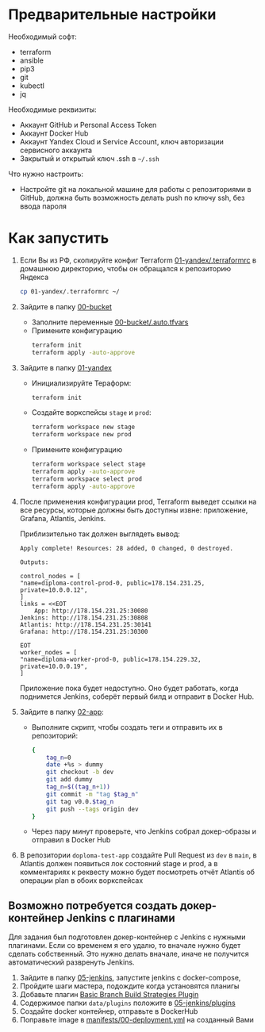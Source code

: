 # Предварительные настройки 

Необходимый софт:
- terraform
- ansible
- pip3
- git
- kubectl
- jq

Необходимые реквизиты:
- Аккаунт GitHub и Personal Access Token
- Аккаунт Docker Hub
- Аккаунт Yandex Cloud и Service Account, ключ авторизации сервисного аккаунта
- Закрытый и открытый ключ .ssh в `~/.ssh`

Что нужно настроить:
- Настройте git на локальной машине для работы с репозиториями в GitHub, должна быть возможность делать push по ключу ssh, без ввода пароля

# Как запустить

1. Если Вы из РФ, скопируйте конфиг Terraform [01-yandex/.terraformrc](01-yandex/.terraformrc) в домашнюю директорию, чтобы он обращался к репозиторию Яндекса
    ```bash
    cp 01-yandex/.terraformrc ~/
    ```
1. Зайдите в папку [00-bucket](00-bucket)
    - Заполните переменные [00-bucket/.auto.tfvars](00-bucket/.auto.tfvars)
    - Примените конфигурацию
        ```bash
        terraform init
        terraform apply -auto-approve
        ```
1. Зайдите в папку [01-yandex](01-yandex)
    - Инициализируйте Тераформ:
        ```bash
        terraform init
        ```
    - Создайте воркспейсы `stage` и `prod`:
        ```bash
        terraform workspace new stage
        terraform workspace new prod
        ```
    - Примените конфигурацию
        ```bash
        terraform workspace select stage 
        terraform apply -auto-approve
        terraform workspace select prod 
        terraform apply -auto-approve
        ```
1. После применения конфигурации prod, Terraform выведет ссылки на все ресурсы, которые должны быть доступны извне: приложение, Grafana, Atlantis, Jenkins.

    Приблизительно так должен выглядеть вывод:
    ```console
    Apply complete! Resources: 28 added, 0 changed, 0 destroyed.

    Outputs:

    control_nodes = [
    "name=diploma-control-prod-0, public=178.154.231.25, private=10.0.0.12",
    ]
    links = <<EOT
        App: http://178.154.231.25:30080
    Jenkins: http://178.154.231.25:30808
    Atlantis: http://178.154.231.25:30141
    Grafana: http://178.154.231.25:30300

    EOT
    worker_nodes = [
    "name=diploma-worker-prod-0, public=178.154.229.32, private=10.0.0.19",
    ]
    ```

    Приложение пока будет недоступно. Оно будет работать, когда поднимется Jenkins, соберёт первый билд и отправит в Docker Hub.

1. Зайдите в папку [02-app](02-app):
    - Выполните скрипт, чтобы создать теги и отправить их в репозиторий:
        ```bash
        {
            tag_n=0
            date +%s > dummy
            git checkout -b dev
            git add dummy 
            tag_n=$((tag_n+1))
            git commit -m "tag $tag_n"
            git tag v0.0.$tag_n
            git push --tags origin dev
        }
        ```
    - Через пару минут проверьте, что Jenkins собрал докер-образы и отправил в Docker Hub
1. В репозитории `doploma-test-app` создайте Pull Request из `dev` в `main`, в Atlantis должен появиться лок состояний stage и prod, а в комментариях к реквесту можно будет посмотреть отчёт Atlantis об операции plan в обоих воркспейсах

## Возможно потребуется создать докер-контейнер Jenkins с плагинами

Для задания был подготовлен докер-контейнер с Jenkins с нужными плагинами. Если со временем я его удалю, то вначале нужно будет сделать собственный. Это нужно делать вначале, иначе не получится автоматический развренуть Jenkins.

1. Зайдите в папку [05-jenkins](05-jenkins), запустите jenkins с docker-compose, 
1. Пройдите шаги мастера, подождите когда установятся планигы
1. Добавьте плагин [Basic Branch Build Strategies Plugin](https://github.com/jenkinsci/basic-branch-build-strategies-plugin)
1. Содержимое папки `data/plugins` положите в [05-jenkins/plugins](05-jenkins/plugins)
1. Создайте docker контейнер, отправьте в DockerHub
1. Поправьте image в [manifests/00-deployment.yml](manifests/00-deployment.yml) на созданный Вами